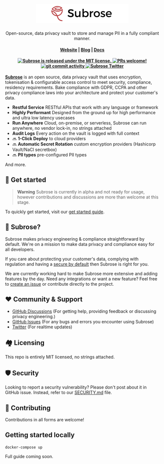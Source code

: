 <h1 align="center">
  <img width="300" src="/img/logo-wide.png" alt="subrose">
</h1>
<p align="center">
  <p align="center">Open-source, data privacy vault to store and manage PII in a fully compliant manner.</p>
</p>

<h4 align="center">
  <a href="https://subrose.io">Website</a> | 
  <a href="https://subrose.io/blog">Blog</a> | 
  <a href="https://subrose.io/docs">Docs</a>
</h4>

<h4 align="center">
  <a href="https://github.com/subrose/vault/blob/main/LICENSE">
    <img src="https://img.shields.io/badge/license-MIT-blue.svg" alt="Subrose is released under the MIT license." />
  </a>
  <a href="https://github.com/subrose/vault/blob/main/CONTRIBUTING.md">
    <img src="https://img.shields.io/badge/PRs-Welcome-brightgreen" alt="PRs welcome!" />
  </a>
  <a href="https://github.com/subrose/vault/issues">
    <img src="https://img.shields.io/github/commit-activity/m/subrose/vault" alt="git commit activity" />
  </a>
  <a href="https://twitter.com/subroseio">
    <img src="https://img.shields.io/twitter/follow/subroseio?label=Follow" alt="Subrose Twitter" />
  </a>
</h4>

**[Subrose](https://subrose.io)** is an open source, data privacy vault that uses encryption, tokenisation & configurable access control to meet security, compliance, residency requirements. Bake compliance with GDPR, CCPA and other privacy compliance laws into your architecture and protect your customer's data.

- **Restful Service** RESTful APIs that work with any language or framework
- **Highly Performant** Designed from the ground up for high performance and ultra low latency usecases
- **Run Anywhere** Cloud, on-premise, or serverless, Subrose can run anywhere, no vendor lock-in, no strings attached
- **Audit Logs** Every action on the vault is logged with full context
- 🔜 **1-Click Deploy** to cloud providers
- 🔜 **Automatic Secret Rotation** custom encryption providers (Hashicorp Vault/NaCl secretbox)
- 🔜 **PII types** pre-configured PII types

And more.

## 🚀 Get started

> **Warning**
> Subrose is currently in alpha and not ready for usage, however contributions and discussions are more than welcome at this stage.

To quickly get started, visit our [get started guide](https://subrose.io/docs/getting-started/introduction).

## 🌹 Subrose?

Subrose makes privacy engineering & compliance straightforward by default.
We're on a mission to make data privacy and compliance easy for all developers.

If you care about protecting your customer's data, complying with regulation and having a [secure by default](https://www.ncsc.gov.uk/information/secure-default) then Subrose is right for you.

We are currently working hard to make Subrose more extensive and adding features by the day. Need any integrations or want a new feature? Feel free to [create an issue](https://github.com/subrose/vault/issues) or contribute directly to the project.

## ❤️ Community & Support

- [GitHub Discussions](https://github.com/subrose/vault/discussions) (For getting help, providing feedback or discussing privacy engineering.)
- [GitHub Issues](https://github.com/subrose/vault/issues) (For any bugs and errors you encounter using Subrose)
- [Twitter](https://twitter.com/subroseio) (For realtime updates)

## 🏘 Licensing

This repo is entirely MIT licensed, no strings attached.

## 🛡 Security

Looking to report a security vulnerability? Please don't post about it in GitHub issue. Instead, refer to our [SECURITY.md](./SECURITY.md) file.

## 🌱 Contributing

Contributions in all forms are welcome!

## Getting started locally

`docker-compose up`

Full guide coming soon.
